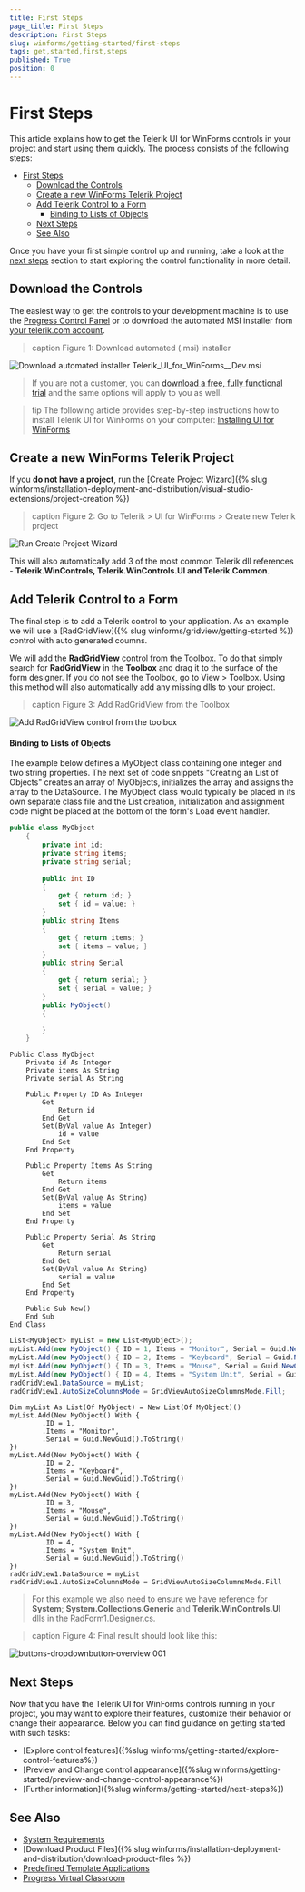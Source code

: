 ```yaml
---
title: First Steps
page_title: First Steps
description: First Steps
slug: winforms/getting-started/first-steps
tags: get,started,first,steps
published: True
position: 0
---
```


# First Steps
This article explains how to get the Telerik UI for WinForms controls in your project and start using them quickly.
The process consists of the following steps:

- [First Steps](#first-steps)
  - [Download the Controls](#download-the-controls)
  - [Create a new WinForms Telerik Project](#create-a-new-winforms-telerik-project)
  - [Add Telerik Control to a Form](#add-telerik-control-to-a-form)
      - [Binding to Lists of Objects](#binding-to-lists-of-objects)
  - [Next Steps](#next-steps)
  - [See Also](#see-also)

Once you have your first simple control up and running, take a look at the [next steps](#next-steps) section to start exploring the control functionality in more detail.

## Download the Controls
The easiest way to get the controls to your development machine is to use the [Progress Control Panel](https://www.telerik.com/download-trial-file/v2/control-panel) or to download the automated MSI installer from [your telerik.com account](https://www.telerik.com/account/product-download?product=RCWF). 

>caption Figure 1: Download automated (.msi) installer

![Download automated installer Telerik_UI_for_WinForms_<version>_Dev.msi](images/download-msi.png)

> If you are not a customer, you can [download a free, fully functional trial](https://www.telerik.com/download-trial-file/v2-b/ui-for-winforms) and the same options will apply to you as well.

>tip The following article provides step-by-step instructions how to install Telerik UI for WinForms on your computer: [Installing UI for WinForms](http://docs.telerik.com/devtools/winforms/installation-deployment-and-distribution/installing-on-your-computer)

## Create a new WinForms Telerik Project
If you **do not have a project**, run the [Create Project Wizard]({% slug winforms/installation-deployment-and-distribution/visual-studio-extensions/project-creation %})

>caption Figure 2: Go to Telerik > UI for WinForms > Create new Telerik project

![Run Create Project Wizard](images/installation-deployment-and-distribution-vsx-overview001.png "Run Create Project Wizard")

This will also automatically add 3 of the most common Telerik dll references - **Telerik.WinControls, Telerik.WinControls.UI and Telerik.Common**.
		
## Add Telerik Control to a Form

The final step is to add a Telerik control to your application. As an example we will use a [RadGridView]({% slug winforms/gridview/getting-started %}) control with auto generated coumns.

We will add the __RadGridView__ control from the Toolbox. To do that simply search for __RadGridView__ in the __Toolbox__ and drag it to the surface of the form designer. If you do not see the Toolbox, go to View > Toolbox. Using this method will also automatically add any missing dlls to your project.

>caption Figure 3: Add RadGridView from the Toolbox

![Add RadGridView control from the toolbox](images/add-radgridview01.gif)

#### Binding to Lists of Objects
The example below defines a MyObject class containing one integer and two string properties. The next set of code snippets "Creating an List of Objects" creates an array of MyObjects, initializes the array and assigns the array to the DataSource. The MyObject class would typically be placed in its own separate class file and the List creation, initialization and assignment code might be placed at the bottom of the form's Load event handler. 

````C#
public class MyObject
    {
        private int id;
        private string items;
        private string serial;
        
		public int ID
        {
            get { return id; }
            set { id = value; }
        }
        public string Items
        {
            get { return items; }
            set { items = value; }
        }
        public string Serial
        {
            get { return serial; }
            set { serial = value; }
        }
        public MyObject()
        {

        }
    }

````
````VB.NET
Public Class MyObject
    Private id As Integer
    Private items As String
    Private serial As String

    Public Property ID As Integer
        Get
            Return id
        End Get
        Set(ByVal value As Integer)
            id = value
        End Set
    End Property

    Public Property Items As String
        Get
            Return items
        End Get
        Set(ByVal value As String)
            items = value
        End Set
    End Property

    Public Property Serial As String
        Get
            Return serial
        End Get
        Set(ByVal value As String)
            serial = value
        End Set
    End Property

    Public Sub New()
    End Sub
End Class

````


````C#
List<MyObject> myList = new List<MyObject>();
myList.Add(new MyObject() { ID = 1, Items = "Monitor", Serial = Guid.NewGuid().ToString() });
myList.Add(new MyObject() { ID = 2, Items = "Keyboard", Serial = Guid.NewGuid().ToString() });
myList.Add(new MyObject() { ID = 3, Items = "Mouse", Serial = Guid.NewGuid().ToString() });
myList.Add(new MyObject() { ID = 4, Items = "System Unit", Serial = Guid.NewGuid().ToString() });
radGridView1.DataSource = myList;
radGridView1.AutoSizeColumnsMode = GridViewAutoSizeColumnsMode.Fill;

````
````VB.NET
Dim myList As List(Of MyObject) = New List(Of MyObject)()
myList.Add(New MyObject() With {
        .ID = 1,
        .Items = "Monitor",
        .Serial = Guid.NewGuid().ToString()
})
myList.Add(New MyObject() With {
        .ID = 2,
        .Items = "Keyboard",
        .Serial = Guid.NewGuid().ToString()
})
myList.Add(New MyObject() With {
        .ID = 3,
        .Items = "Mouse",
        .Serial = Guid.NewGuid().ToString()
})
myList.Add(New MyObject() With {
        .ID = 4,
        .Items = "System Unit",
        .Serial = Guid.NewGuid().ToString()
})
radGridView1.DataSource = myList
radGridView1.AutoSizeColumnsMode = GridViewAutoSizeColumnsMode.Fill
````

> For this example we also need to ensure we have reference for __System__; __System.Collections.Generic__ and __Telerik.WinControls.UI__ dlls in the RadForm1.Designer.cs.

>caption Figure 4: Final result should look like this:

![buttons-dropdownbutton-overview 001](images/gridview-overview.png)

## Next Steps

Now that you have the Telerik UI for WinForms controls running in your project, you may want to explore their features, customize their behavior or change their appearance. Below you can find guidance on getting started with such tasks:

* [Explore control features]({%slug winforms/getting-started/explore-control-features%})
* [Preview and Change control appearance]({%slug winforms/getting-started/preview-and-change-control-appearance%})
* [Further information]({%slug winforms/getting-started/next-steps%})

## See Also

* [System Requirements](https://www.telerik.com/winforms/tech-sheets/system-requirements)
* [Download Product Files]({% slug winforms/installation-deployment-and-distribution/download-product-files %})
* [Predefined Template Applications](https://www.telerik.com/winforms/winforms-guide)
* [Progress Virtual Classroom](https://www.telerik.com/account/support/virtual-classroom)

